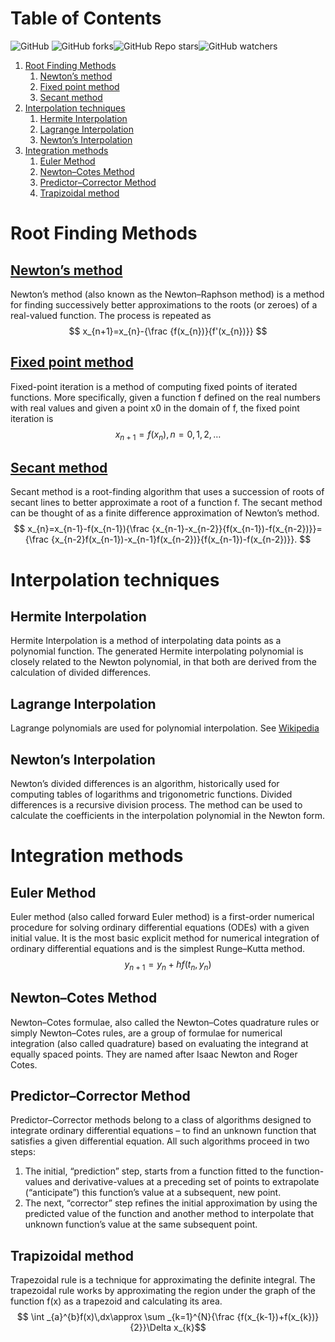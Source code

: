 # Table of Contents
![GitHub](https://img.shields.io/github/license/jishnurajendran/Numerical-analysis?style=for-the-badge) ![GitHub forks](https://img.shields.io/github/forks/jishnurajendran/Numerical-analysis?style=for-the-badge)![GitHub Repo stars](https://img.shields.io/github/stars/jishnurajendran/Numerical-analysis?style=for-the-badge)![GitHub watchers](https://img.shields.io/github/watchers/jishnurajendran/Numerical-analysis?style=for-the-badge)

1.  [Root Finding Methods](#org770afdb)
    1.  [Newton&rsquo;s method](#org013f1b7)
    2.  [Fixed point method](#orgde6567b)
    3.  [Secant method](#org4ebbe87)
2.  [Interpolation techniques](#org9e2a72e)
    1.  [Hermite Interpolation](#orgd63ca7f)
    2.  [Lagrange Interpolation](#org1e8da43)
    3.  [Newton&rsquo;s Interpolation](#orgd4f58aa)
3.  [Integration methods](#org8e7e5c8)
    1.  [Euler Method](#org351da1a)
    2.  [Newton–Cotes Method](#org75020aa)
    3.  [Predictor–Corrector Method](#orgcf8f14e)
    4.  [Trapizoidal method](#orgf561a2c)



<a id="org770afdb"></a>

# Root Finding Methods


<a id="org013f1b7"></a>

## [Newton&rsquo;s method](https://en.wikipedia.org/wiki/Newton%27s_method)

Newton&rsquo;s method (also known as the Newton–Raphson method) is a method for finding successively better approximations to the roots (or zeroes) of a real-valued function. The process is repeated as $$ x_{n+1}=x_{n}-{\frac {f(x_{n})}{f'(x_{n})}} $$


<a id="orgde6567b"></a>

## [Fixed point method](https://en.wikipedia.org/wiki/Fixed-point_iteration)

Fixed-point iteration is a method of computing fixed points of iterated functions. More specifically, given a function f defined on the real numbers with real values and given a point x0 in the domain of f, the fixed point iteration is
$$ x_{n+1}=f(x_{n}),\,n=0,1,2,\dots$$


<a id="org4ebbe87"></a>

## [Secant method](https://en.wikipedia.org/wiki/Secant_method)

Secant method is a root-finding algorithm that uses a succession of roots of secant lines to better approximate a root of a function f. The secant method can be thought of as a finite difference approximation of Newton&rsquo;s method.
$$ x_{n}=x_{n-1}-f(x_{n-1}){\frac {x_{n-1}-x_{n-2}}{f(x_{n-1})-f(x_{n-2})}}={\frac {x_{n-2}f(x_{n-1})-x_{n-1}f(x_{n-2})}{f(x_{n-1})-f(x_{n-2})}}. $$


<a id="org9e2a72e"></a>

# Interpolation techniques


<a id="orgd63ca7f"></a>

## Hermite Interpolation

Hermite Interpolation is a method of interpolating data points as a polynomial function. The generated Hermite interpolating polynomial is closely related to the Newton polynomial, in that both are derived from the calculation of divided differences.


<a id="org1e8da43"></a>

## Lagrange Interpolation

Lagrange polynomials are used for polynomial interpolation. See [Wikipedia](https://en.wikipedia.org/wiki/Lagrange_polynomial)


<a id="orgd4f58aa"></a>

## Newton&rsquo;s Interpolation

Newton&rsquo;s divided differences is an algorithm, historically used for computing tables of logarithms and trigonometric functions. Divided differences is a recursive division process. The method can be used to calculate the coefficients in the interpolation polynomial in the Newton form.


<a id="org8e7e5c8"></a>

# Integration methods


<a id="org351da1a"></a>

## Euler Method

Euler method (also called forward Euler method) is a first-order numerical procedure for solving ordinary differential equations (ODEs) with a given initial value. It is the most basic explicit method for numerical integration of ordinary differential equations and is the simplest Runge–Kutta method.
$$ y_{n+1} = y_{n} + h f(t_{n} , y_{n}) $$


<a id="org75020aa"></a>

## Newton–Cotes Method

Newton–Cotes formulae, also called the Newton–Cotes quadrature rules or simply Newton–Cotes rules, are a group of formulae for numerical integration (also called quadrature) based on evaluating the integrand at equally spaced points. They are named after Isaac Newton and Roger Cotes.


<a id="orgcf8f14e"></a>

## Predictor–Corrector Method

Predictor–Corrector methods belong to a class of algorithms designed to integrate ordinary differential equations – to find an unknown function that satisfies a given differential equation. All such algorithms proceed in two steps:

1.  The initial, &ldquo;prediction&rdquo; step, starts from a function fitted to the function-values and derivative-values at a preceding set of points to extrapolate (&ldquo;anticipate&rdquo;) this function&rsquo;s value at a subsequent, new point.
2.  The next, &ldquo;corrector&rdquo; step refines the initial approximation by using the predicted value of the function and another method to interpolate that unknown function&rsquo;s value at the same subsequent point.


<a id="orgf561a2c"></a>

## Trapizoidal method

Trapezoidal rule is a technique for approximating the definite integral. The trapezoidal rule works by approximating the region under the graph of the function f(x) as a trapezoid and calculating its area.
$$ \int _{a}^{b}f(x)\,dx\approx \sum _{k=1}^{N}{\frac {f(x_{k-1})+f(x_{k})}{2}}\Delta x_{k}$$

